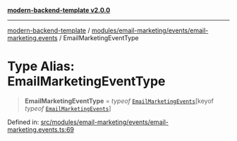 [**modern-backend-template v2.0.0**](../../../../../README.md)

***

[modern-backend-template](../../../../../modules.md) / [modules/email-marketing/events/email-marketing.events](../README.md) / EmailMarketingEventType

# Type Alias: EmailMarketingEventType

> **EmailMarketingEventType** = *typeof* [`EmailMarketingEvents`](../variables/EmailMarketingEvents.md)\[keyof *typeof* [`EmailMarketingEvents`](../variables/EmailMarketingEvents.md)\]

Defined in: [src/modules/email-marketing/events/email-marketing.events.ts:69](https://github.com/maemreyo/saas-4cus-nodejs/blob/2a5b3f3aa11335dfa561e80e1feabb8e6084261e/src/modules/email-marketing/events/email-marketing.events.ts#L69)
